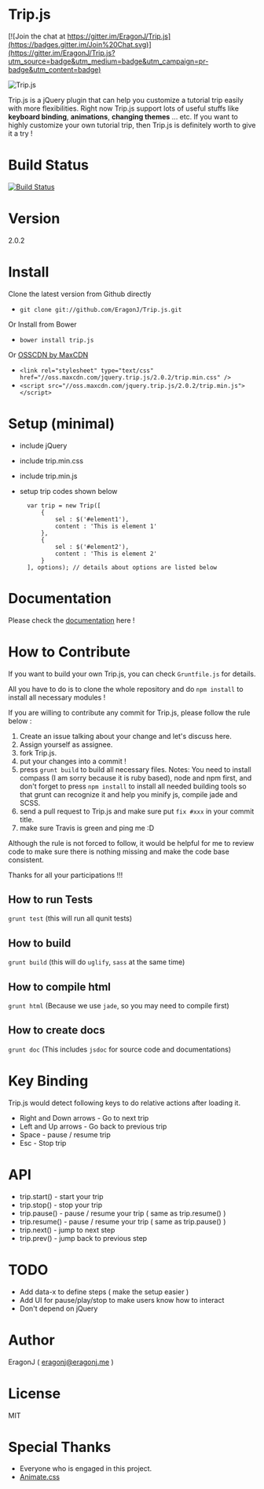 # Trip.js

[![Join the chat at https://gitter.im/EragonJ/Trip.js](https://badges.gitter.im/Join%20Chat.svg)](https://gitter.im/EragonJ/Trip.js?utm_source=badge&utm_medium=badge&utm_campaign=pr-badge&utm_content=badge)

![Trip.js](https://raw.github.com/EragonJ/Trip.js/master/public/img/logo-tiny.png "Trip.js")

Trip.js is a jQuery plugin that can help you customize a tutorial trip easily with more flexibilities. Right now Trip.js support lots of useful stuffs like **keyboard binding**, **animations**, **changing themes** ... etc. If you want to highly customize your own tutorial trip, then Trip.js is definitely worth to give it a try !

# Build Status

[![Build Status](https://travis-ci.org/EragonJ/Trip.js.png?branch=master)](https://travis-ci.org/EragonJ/Trip.js)

# Version

2.0.2

# Install

Clone the latest version from Github directly

* `git clone git://github.com/EragonJ/Trip.js.git`

Or Install from Bower

* `bower install trip.js`

Or [OSSCDN by MaxCDN](http://osscdn.com/#/jquery.trip.js)

* `<link rel="stylesheet" type="text/css" href="//oss.maxcdn.com/jquery.trip.js/2.0.2/trip.min.css" />`
* `<script src="//oss.maxcdn.com/jquery.trip.js/2.0.2/trip.min.js"></script>`

# Setup (minimal)

* include jQuery
* include trip.min.css
* include trip.min.js
* setup trip codes shown below

        var trip = new Trip([
            { 
                sel : $('#element1'),
                content : 'This is element 1'
            },
            {
                sel : $('#element2'),
                content : 'This is element 2'
            }
        ], options); // details about options are listed below

# Documentation

Please check the [documentation](http://eragonj.github.io/Trip.js/doc/documentation.html) here !

# How to Contribute

If you want to build your own Trip.js, you can check `Gruntfile.js` for details.

All you have to do is to clone the whole repository and do `npm install` to install all necessary modules !

If you are willing to contribute any commit for Trip.js, please follow the rule below : 

1. Create an issue talking about your change and let's discuss here.
2. Assign yourself as assignee.
3. fork Trip.js.
4. put your changes into a commit !
5. press `grunt build` to build all necessary files. Notes: You need to install compass (I am sorry because it is ruby based), node and npm first, and don't forget to press `npm install` to install all needed building tools so that grunt can recognize it and help you minify js, compile jade and SCSS.
6. send a pull request to Trip.js and make sure put `fix #xxx` in your commit title.
7. make sure Travis is green and ping me :D

Although the rule is not forced to follow, it would be helpful for me to review code to make sure there is nothing missing and make the code base consistent. 

Thanks for all your participations !!! 

## How to run Tests

`grunt test` (this will run all qunit tests)

## How to build

`grunt build` (this will do `uglify`, `sass` at the same time)

## How to compile html

`grunt html` (Because we use `jade`, so you may need to compile first)

## How to create docs

`grunt doc` (This includes `jsdoc` for source code and documentations)

# Key Binding

Trip.js would detect following keys to do relative actions after loading it.

* Right and Down arrows  - Go to next trip
* Left and Up arrows     - Go back to previous trip
* Space                  - pause / resume trip
* Esc                    - Stop trip

# API

* trip.start()  - start your trip
* trip.stop()   - stop your trip
* trip.pause()  - pause / resume your trip ( same as trip.resume() )
* trip.resume() - pause / resume your trip ( same as trip.pause()  )
* trip.next()   - jump to next step
* trip.prev()   - jump back to previous step

# TODO

* Add data-x to define steps ( make the setup easier )
* Add UI for pause/play/stop to make users know how to interact
* Don't depend on jQuery

# Author
EragonJ ( eragonj@eragonj.me )

# License
MIT

# Special Thanks

* Everyone who is engaged in this project.
* [Animate.css](http://daneden.github.io/animate.css/)

